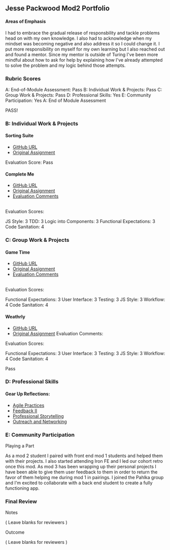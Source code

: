 ## Jesse Packwood Mod2 Portfolio
#### Areas of Emphasis

I had to embrace the gradual release of responsbility and tackle problems head on with my own knowledge. I also had to acknowledge when my mindset was becoming negative and also address it so I could change it. I put more responsibility on myself for my own learning but I also reached out and found a mentor. Since my mentor is outside of Turing I've been more mindful about how to ask for help by explaining how I've already attempted to solve the problem and my logic behind those attempts.

### Rubric Scores

A: End-of-Module Assessment: Pass
B: Individual Work & Projects: Pass
C: Group Work & Projects: Pass
D: Professional Skills: Yes
E: Community Participation: Yes
A: End of Module Assessment

PASS!

### B: Individual Work & Projects

#### Sorting Suite

* [GitHub URL](https://github.com/Jessewood/sorting-suite)
* [Original Assignment](http://frontend.turing.io/projects/sorting-suite.html)

Evaluation Score: Pass

#### Complete Me

* [GitHub URL](https://github.com/Jessewood/jp-complete-me)
* [Original Assignment](http://frontend.turing.io/projects/complete-me.html)
* [Evaluation Comments](https://github.com/turingschool/front-end-submissions-public/blob/master/1708/mod-2/completeMe/jesse.md)
<br>
Evaluation Scores:

JS Style: 3
TDD: 3
Logic into Components: 3
Functional Expectations: 3
Code Sanitation: 4

### C: Group Work & Projects

#### Game Time

* [GitHub URL](https://github.com/j25bender/game-time)
* [Original Assignment](http://frontend.turing.io/projects/game-time.html)
* [Evaluation Comments](https://github.com/turingschool/front-end-submissions-public/blob/master/1708/mod-2/gametime/jesse-bender.md)
<br>
Evaluation Scores:

Functional Expectations: 3
User Interface: 3
Testing: 3
JS Style: 3
Workflow: 4
Code Sanitation: 4

#### Weathrly

* [GitHub URL](https://github.com/Jessewood/weathrly)
* [Original Assignment](http://frontend.turing.io/projects/weathrly.html)
Evaluation Comments:

Evaluation Scores:

Functional Expectations: 3
User Interface: 3
Testing: 3
JS Style: 3
Workflow: 4
Code Sanitation: 4

Pass
### D: Professional Skills

#### Gear Up Reflections:

* [Agile Practices](https://gist.github.com/Jessewood/5fd04ba54a1944600a1a2e4fa020f29c)
* [Feedback II](https://gist.github.com/Jessewood/730c301cf73cf318c654f7c96365b47e)
* [Professional Storytelling](https://gist.github.com/Jessewood/887324f9b57b6bcded60b8c4f9bc7f6c)
* [Outreach and Networking](https://gist.github.com/Jessewood/9ef5ccecd233b0128352c89693c467f0)

### E: Community Participation

Playing a Part

As a mod 2 student I paired with front end mod 1 students and helped them with their projects. I also started attending Iron FE and I led our cohort retro once this mod. As mod 3 has been wrapping up their personal projects I have been able to give them user feedback to them in order to return the favor of them helping me during mod 1 in pairings. I joined the Pahlka group and I'm excited to collaborate with a back end student to create a fully functioning app.

### Final Review

Notes

( Leave blanks for reviewers )

Outcome

( Leave blanks for reviewers )
